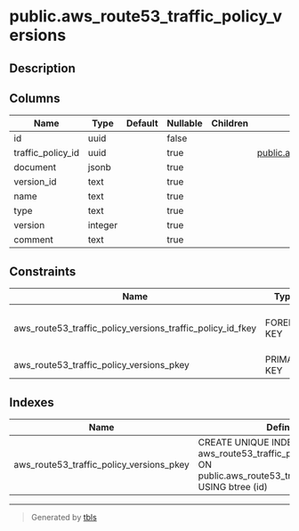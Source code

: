 # public.aws_route53_traffic_policy_versions

## Description

## Columns

| Name | Type | Default | Nullable | Children | Parents | Comment |
| ---- | ---- | ------- | -------- | -------- | ------- | ------- |
| id | uuid |  | false |  |  |  |
| traffic_policy_id | uuid |  | true |  | [public.aws_route53_traffic_policies](public.aws_route53_traffic_policies.md) |  |
| document | jsonb |  | true |  |  |  |
| version_id | text |  | true |  |  |  |
| name | text |  | true |  |  |  |
| type | text |  | true |  |  |  |
| version | integer |  | true |  |  |  |
| comment | text |  | true |  |  |  |

## Constraints

| Name | Type | Definition |
| ---- | ---- | ---------- |
| aws_route53_traffic_policy_versions_traffic_policy_id_fkey | FOREIGN KEY | FOREIGN KEY (traffic_policy_id) REFERENCES aws_route53_traffic_policies(id) ON DELETE CASCADE |
| aws_route53_traffic_policy_versions_pkey | PRIMARY KEY | PRIMARY KEY (id) |

## Indexes

| Name | Definition |
| ---- | ---------- |
| aws_route53_traffic_policy_versions_pkey | CREATE UNIQUE INDEX aws_route53_traffic_policy_versions_pkey ON public.aws_route53_traffic_policy_versions USING btree (id) |

---

> Generated by [tbls](https://github.com/k1LoW/tbls)
